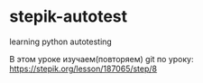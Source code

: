 # stepik-autotest
learning python autotesting

В этом уроке изучаем(повторяем) git по уроку: https://stepik.org/lesson/187065/step/8
